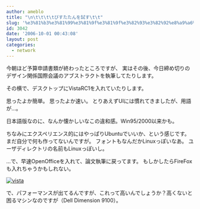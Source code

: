 ```yaml
---
author: ameblo
title: "\n\t\t\t\tびすたたんを試す\t\t"
slug: '%e3%81%b3%e3%81%99%e3%81%9f%e3%81%9f%e3%82%93%e3%82%92%e8%a9%a6%e3%81%99'
id: 3042
date: '2006-10-01 00:43:08'
layout: post
categories:
  - network
---
```


今朝ほど予算申請書類が終わったところですが、 実はその後、今日締め切りのデザイン関係国際会議のアブストラクトを執筆してたりします。

その横で、デスクトップにVistaRC1を入れていたりします。

思ったよか簡単。 思ったよか速い。 とりあえずUIには慣れてきましたが、用語が…。

日本語版なのに、なんか懐かしいなこの違和感。Win95/2000以来かも。

ちなみにエクスペリエンス的にはやっぱりUbuntuでいいか、という感じです。まだ自分で何も作ってないんですが。 フォントもなんだかLinuxっぽいなあ。 ユーザディレクトリの名前もLinuxっぽいし。

…で、早速OpenOfficeを入れて、論文執筆に戻ってます。 もしかしたらFireFoxも入れちゃうかもしれない。

[![vista](http://blog-imgs-42.fc2.com/a/k/i/akihikofr/blog_import_4f56457c9b0a0.jpg)](http://blog-imgs-42.fc2.com/a/k/i/akihikofr/blog_import_4f56457cae70e.jpg)

で、パフォーマンスが出てるんですが、これって高いんでしょうか？高くないと困るマシンなのですが（Dell Dimension 9100）。